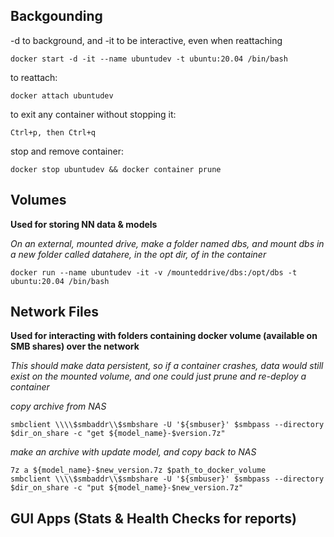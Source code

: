 
## Backgounding
-d to background, and -it to be interactive, even when reattaching
```
docker start -d -it --name ubuntudev -t ubuntu:20.04 /bin/bash 
```
to reattach:
```
docker attach ubuntudev
```
to exit any container without stopping it:
```
Ctrl+p, then Ctrl+q
```
stop and remove container:
```
docker stop ubuntudev && docker container prune
```


## Volumes

**Used for storing NN data & models**

*On an external, mounted drive, make a folder named dbs, 
and mount dbs in a new folder called datahere, in the opt dir, of in the container*
```
docker run --name ubuntudev -it -v /mounteddrive/dbs:/opt/dbs -t ubuntu:20.04 /bin/bash
```

## Network Files

**Used for interacting with folders containing docker volume (available on SMB shares) over the network**

*This should make data persistent, so if a container crashes, data would still exist on the mounted volume, and one could just prune and re-deploy a container*

*copy archive from NAS*
```
smbclient \\\\$smbaddr\\$smbshare -U '${smbuser}' $smbpass --directory $dir_on_share -c "get ${model_name}-$version.7z"
```

*make an archive with update model, and copy back to NAS*
```
7z a ${model_name}-$new_version.7z $path_to_docker_volume
smbclient \\\\$smbaddr\\$smbshare -U '${smbuser}' $smbpass --directory $dir_on_share -c "put ${model_name}-$new_version.7z"
```

## GUI Apps (Stats & Health Checks for reports)
```
```
